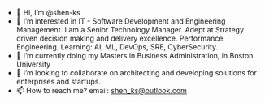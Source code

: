 - 👋 Hi, I’m @shen-ks
- 👀 I’m interested in IT - Software Development and Engineering Management. I am a Senior Technology Manager. Adept at Strategy driven decision making and delivery excellence. Performance Engineering. Learning: AI, ML, DevOps, SRE, CyberSecurity. 
- 🌱 I’m currently doing my Masters in Business Administration, in Boston University
- 💞️ I’m looking to collaborate on architecting and developing solutions for enterprises and startups.
- 📫 How to reach me? email: shen_ks@outlook.com

<!---
shen-ks/shen-ks is a ✨ special ✨ repository because its `README.md` (this file) appears on your GitHub profile.
You can click the Preview link to take a look at your changes.
--->
